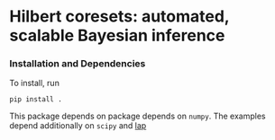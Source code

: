 # Hilbert coresets: automated, scalable Bayesian inference

### Installation and Dependencies

To install, run 

    pip install . 
    
This package depends on package depends on `numpy`. The examples depend additionally on `scipy` and [lap](https://github.com/gatagat/lap)



